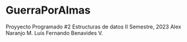# GuerraPorAlmas
Proyyecto Programado #2
Estructuras de datos
II Semestre, 2023
Alex Naranjo M.
Luis Fernando Benavides V.
